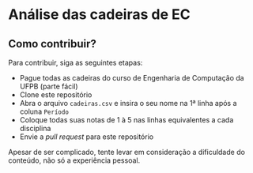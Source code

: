 # Análise das cadeiras de EC
## Como contribuir?
Para contribuir, siga as seguintes etapas:
* Pague todas as cadeiras do curso de Engenharia de Computação da UFPB (parte fácil)
* Clone este repositório
* Abra o arquivo `cadeiras.csv` e insira o seu nome na 1ª linha após a coluna `Período`
* Coloque todas suas notas de 1 à 5 nas linhas equivalentes a cada disciplina
* Envie a _pull request_ para este repositório

Apesar de ser complicado, tente levar em consideração a dificuldade do conteúdo, não só a experiência pessoal.
